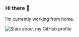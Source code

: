 ### Hi there 👋

I’m currently working from home.

![Stats about my GitHub profile](https://github-readme-stats.vercel.app/api?username=XieJiSS&show_icons=true&title_color=f3f3f3&icon_color=65d363&text_color=ccc&bg_color=111)



<!--
**XieJiSS/XieJiSS** is a ✨ _special_ ✨ repository because its `README.md` (this file) appears on your GitHub profile.

Here are some ideas to get you started:

- 🔭 I’m currently working on ...
- 🌱 I’m currently learning ...
- 👯 I’m looking to collaborate on ...
- 🤔 I’m looking for help with ...
- 💬 Ask me about ...
- 📫 How to reach me: ...
- 😄 Pronouns: ...
- ⚡ Fun fact: ...
-->
